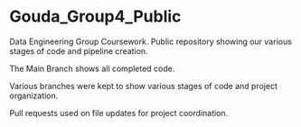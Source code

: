 # Gouda_Group4_Public
Data Engineering Group Coursework. Public repository showing our various stages of code and pipeline creation.

The Main Branch shows all completed code.

Various branches were kept to show various stages of code and project organization.

Pull requests used on file updates for project coordination.
